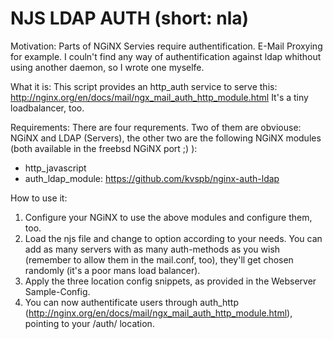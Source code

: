 # NJS LDAP AUTH (short: nla)

Motivation: Parts of NGiNX Servies require authentification. E-Mail Proxying for example.
I couln't find any way of authentification against ldap whithout using another daemon, so I wrote one myselfe.

What it is: This script provides an http_auth service to serve this: 
http://nginx.org/en/docs/mail/ngx_mail_auth_http_module.html
It's a tiny loadbalancer, too.

Requirements: There are four requrements. Two of them are obviouse:
NGiNX and LDAP (Servers), the other two are the following NGiNX 
modules (both available in the freebsd NGiNX port ;) ):
* http_javascript
* auth_ldap_module: https://github.com/kvspb/nginx-auth-ldap

How to use it:
1. Configure your NGiNX to use the above modules and configure them, too.
2. Load the njs file and change to option according to your needs.
You can add as many servers with as many auth-methods as you wish (remember to allow them in the mail.conf, too),
they'll get chosen randomly (it's a poor mans load balancer).
3. Apply the three location config snippets, as provided in the Webserver Sample-Config.
4. You can now authentificate users through auth_http (http://nginx.org/en/docs/mail/ngx_mail_auth_http_module.html), 
pointing to your /auth/ location.
